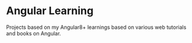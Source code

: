 # Angular Learning
Projects based on my Angular8+ learnings based on various web tutorials and books on Angular.

